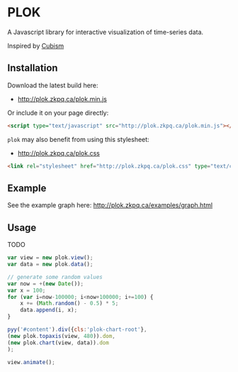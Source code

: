 PLOK
====

A Javascript library for interactive visualization of time-series data.

Inspired by [Cubism](https://github.com/square/cubism)


Installation
------------

Download the latest build here:

* <http://plok.zkpq.ca/plok.min.js>

Or include it on your page directly:

```html
<script type="text/javascript" src="http://plok.zkpq.ca/plok.min.js"></script>
```

`plok` may also benefit from using this stylesheet:

* <http://plok.zkpq.ca/plok.css>

```html
<link rel="stylesheet" href="http://plok.zkpq.ca/plok.css" type="text/css" />
```

Example
-------

See the example graph here: <http://plok.zkpq.ca/examples/graph.html>


Usage
-----

TODO


```javascript
var view = new plok.view();
var data = new plok.data();

// generate some random values
var now = +(new Date());
var x = 100;
for (var i=now-100000; i<now+100000; i+=100) {
    x += (Math.random() - 0.5) * 5;
    data.append(i, x);
}

pyy('#content').div({cls:'plok-chart-root'},
(new plok.topaxis(view, 480)).dom,
(new plok.chart(view, data)).dom
);

view.animate();
```
